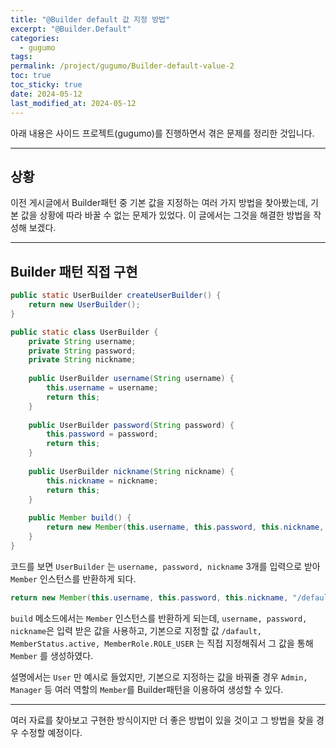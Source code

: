 ```yaml
---
title: "@Builder default 값 지정 방법"
excerpt: "@Builder.Default"
categories:
  - gugumo
tags: 
permalink: /project/gugumo/Builder-default-value-2
toc: true
toc_sticky: true
date: 2024-05-12
last_modified_at: 2024-05-12
---
```

아래 내용은 사이드 프로젝트(gugumo)를 진행하면서 겪은 문제를 정리한 것입니다.  

---

## 상황

이전 게시글에서 Builder패턴 중 기본 값을 지정하는 여러 가지 방법을 찾아봤는데, 기본 값을 상황에 따라 바꿀 수 없는 문제가 있었다. 이 글에서는 그것을 해결한 방법을 작성해 보겠다.  


---
## Builder 패턴 직접 구현

``` java 
public static UserBuilder createUserBuilder() {  
    return new UserBuilder();  
}

public static class UserBuilder {  
    private String username;  
    private String password;  
    private String nickname;  
  
    public UserBuilder username(String username) {  
        this.username = username;  
        return this;  
    }  
  
    public UserBuilder password(String password) {  
        this.password = password;  
        return this;  
    }  
  
    public UserBuilder nickname(String nickname) {  
        this.nickname = nickname;  
        return this;  
    }  
  
    public Member build() {  
        return new Member(this.username, this.password, this.nickname, "/default", MemberStatus.active, MemberRole.ROLE_USER);  
    }  
}
```

코드를 보면 `UserBuilder` 는 `username, password, nickname` 3개를 입력으로 받아 `Member` 인스턴스를 반환하게 되다.  

``` java
return new Member(this.username, this.password, this.nickname, "/default", MemberStatus.active, MemberRole.ROLE_USER);  
```

`build` 메소드에서는 `Member` 인스턴스를 반환하게 되는데, `username, password, nickname`은 입력 받은 값을 사용하고, 기본으로 지정할 값 `/dafault, MemberStatus.active, MemberRole.ROLE_USER` 는 직접 지정해줘서 그 값을 통해 `Member` 를 생성하였다.  

설명에서는 `User` 만 예시로 들었지만, 기본으로 지정하는 값을 바꿔줄 경우 `Admin, Manager` 등 여러 역할의 `Member`를 Builder패턴을 이용하여 생성할 수 있다.  

--- 


여러 자료를 찾아보고 구현한 방식이지만 더 좋은 방법이 있을 것이고 그 방법을 찾을 경우 수정할 예정이다.  





